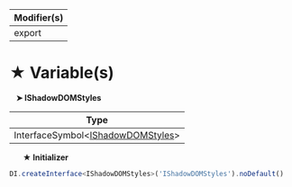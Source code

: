| Modifier(s)                            |
|----------------------------------------|
| export |

# &#9733; Variable(s)

&nbsp;&nbsp; **&#10148; IShadowDOMStyles**

| Type                        |
|-----------------------------|
| InterfaceSymbol&lt;[IShadowDOMStyles](/runtime-html/styles/variable/shadow-dom-styles/ishadowdomstyles.md)&gt; |

&nbsp;&nbsp;&nbsp;&nbsp;&nbsp; **&#9733; Initializer**

```ts
DI.createInterface<IShadowDOMStyles>('IShadowDOMStyles').noDefault()
```